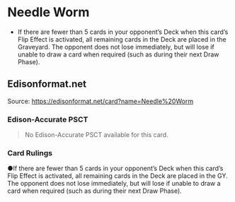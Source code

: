 # Needle Worm

*   If there are fewer than 5 cards in your opponent’s Deck when this card’s Flip Effect is activated, all remaining cards in the Deck are placed in the Graveyard. The opponent does not lose immediately, but will lose if unable to draw a card when required (such as during their next Draw Phase).

## Edisonformat.net

Source: https://edisonformat.net/card?name=Needle%20Worm

### Edison-Accurate PSCT

> No Edison-Accurate PSCT available for this card.

### Card Rulings

●If there are fewer than 5 cards in your opponent’s Deck when this card’s Flip Effect is activated, all remaining cards in the Deck are placed in the GY. The opponent does not lose immediately, but will lose if unable to draw a card when required (such as during their next Draw Phase).
            